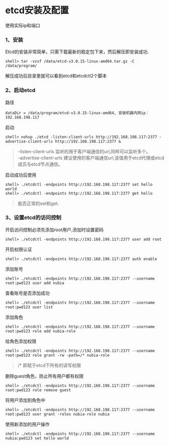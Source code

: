 ﻿# etcd安装及配置
使用实际ip和端口


### 1、安装
Etcd的安装非常简单，只需下载最新的稳定包下来，然后解压即安装成功.

	shell> tar -vzxf /data/etcd-v3.0.15-linux-amd64.tar.gz -C /data/program/

解压成功后目录里就可以看到etcd和etcdctl2个脚本


### 2、启动etcd
路径

	dataDir = /data/program/etcd-v3.0.15-linux-amd64, 安装机器内网ip：192.168.198.117

启动

	shell> nohup ./etcd -listen-client-urls http://192.168.198.117:2377 -advertise-client-urls http://192.168.198.117:2377 &

> -listen-client-urls 监听的用于客户端通信的url,同样可以监听多个。  
> -advertise-client-urls  建议使用的客户端通信url,该值用于etcd代理或etcd成员与etcd节点通信。  

启动成功后使用

	shell> ./etcdctl -endpoints http://192.168.198.117:2377 set hello world  
	shell> ./etcdctl -endpoints http://192.168.198.117:2377 get hello  

> 能否正常的set和get.

### 3、设置etcd的访问控制

开启访问控制必须先添加root用户,添加时设置密码

	shell> ./etcdctl -endpoints http://192.168.198.117:2377 user add root

开启权限认证

	shell> ./etcdctl -endpoints http://192.168.198.117:2377 auth enable

添加账号

	shell> ./etcdctl -endpoints http://192.168.198.117:2377 --username root:pwd123 user add nubia

查看账号是否添加成功

	shell> ./etcdctl -endpoints http://192.168.198.117:2377 --username root:pwd123 user list

添加角色

	shell> ./etcdctl -endpoints http://192.168.198.117:2377 --username root:pwd123 role add nubia-role

给角色添加权限

	shell> ./etcdctl -endpoints http://192.168.198.117:2377 --username root:pwd123 role grant -rw -path=/* nubia-role   

> /* 即赋于etcd下所有的读写权限

删除guest角色，防止所有用户都有权限

	shell> ./etcdctl -endpoints http://192.168.198.117:2377 --username root:pwd123 role remove guest

将用户添加到角色中

	shell> ./etcdctl -endpoints http://192.168.198.117:2377 --username root:pwd123 user grant -roles nubia-role nubia

使用新添加的用户操作

	shell> ./etcdctl -endpoints http://192.168.198.117:2377 --username nubia:pwd123 set hello world

